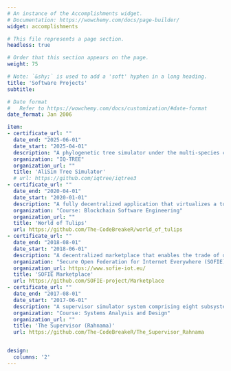 ```yaml
---
# An instance of the Accomplishments widget.
# Documentation: https://wowchemy.com/docs/page-builder/
widget: accomplishments

# This file represents a page section.
headless: true

# Order that this section appears on the page.
weight: 75

# Note: `&shy;` is used to add a 'soft' hyphen in a long heading.
title: 'Software Projects'
subtitle:

# Date format
#   Refer to https://wowchemy.com/docs/customization/#date-format
date_format: Jan 2006

item:
- certificate_url: ""
  date_end: "2025-06-01"
  date_start: "2025-04-01"
  description: "A phylogenetic tree simulator under the multi-species coalescent model integrated into IQ-TREE using C++"
  organization: "IQ-TREE"
  organization_url: ""
  title: 'AliSim Tree Simulator'
  # url: https://github.com/iqtree/iqtree3
- certificate_url: ""
  date_end: "2020-04-01"
  date_start: "2020-01-01"
  description: "A fully decentralized application that virtualizes a tulip growing community using Solidity, JavaScript, and CSS"
  organization: "Course: Blockchain Software Engineering"
  organization_url: ""
  title: 'World of Tulips'
  url: https://github.com/The-CodeBreakeR/world_of_tulips
- certificate_url: ""
  date_end: "2018-08-01"
  date_start: "2018-06-01"
  description: "A decentralized marketplace that enables the trade of different types of assets using Solidity and JavaScript"
  organization: "Secure Open Federation for Internet Everywhere (SOFIE)"
  organization_url: https://www.sofie-iot.eu/
  title: 'SOFIE Marketplace'
  url: https://github.com/SOFIE-project/Marketplace
- certificate_url: ""
  date_end: "2017-08-01"
  date_start: "2017-06-01"
  description: "A supervisor simulator system comprising eight subsystems that provide students with recommendations on scheduling, internships, accommodation, etc., using Python, JavaScript, and CSS"
  organization: "Course: Systems Analysis and Design"
  organization_url: ""
  title: 'The Supervisor (Rahnama)'
  url: https://github.com/The-CodeBreakeR/The_Supervisor_Rahnama


design:
  columns: '2' 
---
```

